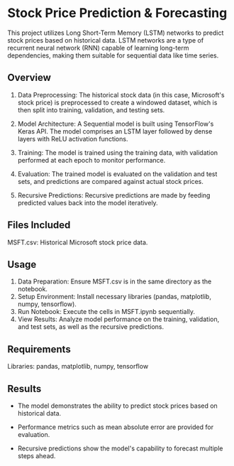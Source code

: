 
# Stock Price Prediction & Forecasting

This project utilizes Long Short-Term Memory (LSTM) networks to predict stock prices based on historical data. LSTM networks are a type of recurrent neural network (RNN) capable of learning long-term dependencies, making them suitable for sequential data like time series.


## Overview

1. Data Preprocessing: The historical stock data (in this case, Microsoft's stock price) is preprocessed to create a windowed dataset, which is then split into training, validation, and testing sets.

2. Model Architecture: A Sequential model is built using TensorFlow's Keras API. The model comprises an LSTM layer followed by dense layers with ReLU activation functions.

3. Training: The model is trained using the training data, with validation performed at each epoch to monitor performance.

4. Evaluation: The trained model is evaluated on the validation and test sets, and predictions are compared against actual stock prices.

5. Recursive Predictions: Recursive predictions are made by feeding predicted values back into the model iteratively.
## Files Included

MSFT.csv: Historical Microsoft stock price data.
## Usage

1. Data Preparation: Ensure MSFT.csv is in the same directory as the notebook.
2. Setup Environment: Install necessary libraries (pandas, matplotlib, numpy, tensorflow).
3. Run Notebook: Execute the cells in MSFT.ipynb sequentially.
4. View Results: Analyze model performance on the training, validation, and test sets, as well as the recursive predictions.
## Requirements

Libraries: pandas, matplotlib, numpy, tensorflow
## Results

* The model demonstrates the ability to predict stock prices based on historical data.

* Performance metrics such as mean absolute error are provided for evaluation.

* Recursive predictions show the model's capability to forecast multiple steps ahead.